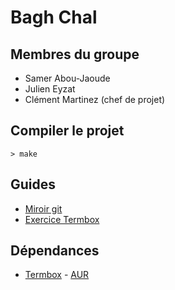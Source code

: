 # Bagh Chal

## Membres du groupe

- Samer Abou-Jaoude
- Julien Eyzat
- Clément Martinez (chef de projet)

## Compiler le projet

```
> make
```
## Guides

- [Miroir git](guides/git_mirror.md)
- [Exercice Termbox](guides/train_termbox.md)

## Dépendances

- [Termbox](https://github.com/nsf/termbox) - [AUR](https://aur.archlinux.org/packages/termbox-git)
